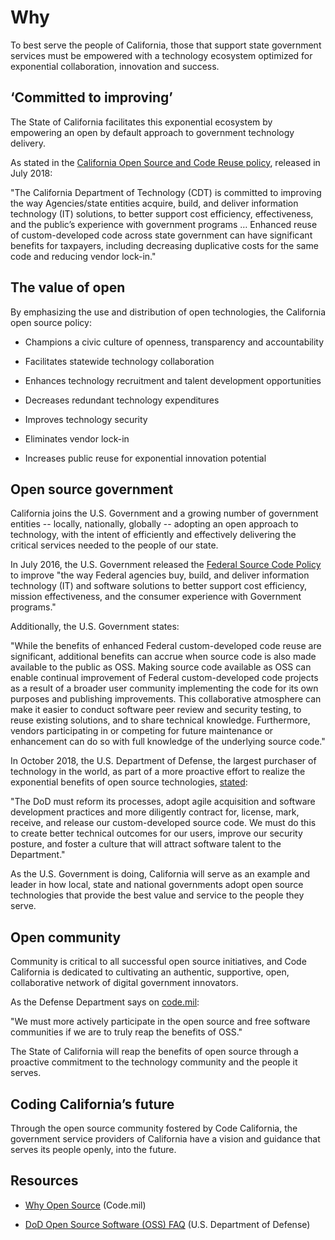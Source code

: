 # Why

To best serve the people of California, those that support state government services must be empowered with a technology ecosystem optimized for exponential collaboration, innovation and success.

## ‘Committed to improving’

The State of California facilitates this exponential ecosystem by empowering  an open by default approach to government technology delivery.

As stated in the [California Open Source and Code Reuse policy](https://www.documents.dgs.ca.gov/sam/SamPrint/new/sam_master/sam_master_File/chap4900/4984.pdf), released in July 2018:

"The California Department of Technology (CDT) is committed to improving the way Agencies/state entities acquire, build, and deliver information technology (IT) solutions, to better support cost efficiency, effectiveness, and the public’s experience with government programs … Enhanced reuse of custom-developed code across state government can have significant benefits for taxpayers, including decreasing duplicative costs for the same code and reducing vendor lock-in."

## The value of open

By emphasizing the use and distribution of open technologies, the California open source policy:

* Champions a civic culture of openness, transparency and accountability

* Facilitates statewide technology collaboration

* Enhances technology recruitment and talent development opportunities

* Decreases redundant technology expenditures

* Improves technology security

* Eliminates vendor lock-in

* Increases public reuse for exponential innovation potential

## Open source government

California joins the U.S. Government and a growing number of government entities -- locally, nationally, globally -- adopting an open approach to technology, with the intent of efficiently and effectively delivering the critical services needed to the people of our state.

In July 2016, the U.S. Government released the [Federal Source Code Policy](https://sourcecode.cio.gov/) to improve "the way Federal agencies buy, build, and deliver information technology (IT) and software solutions to better support cost efficiency, mission effectiveness, and the consumer experience with Government programs."

Additionally, the U.S. Government states:

"While the benefits of enhanced Federal custom-developed code reuse are significant, additional benefits can accrue when source code is also made available to the public as OSS. Making source code available as OSS can enable continual improvement of Federal custom-developed code projects as a result of a broader user community implementing the code for its own purposes and publishing improvements. This collaborative atmosphere can make it easier to conduct software peer review and security testing, to reuse existing solutions, and to share technical knowledge. Furthermore, vendors participating in or competing for future maintenance or enhancement can do so with full knowledge of the underlying source code."

In October 2018, the U.S. Department of Defense, the largest purchaser of technology in the world, as part of a more proactive effort to realize the exponential benefits of open source technologies, [stated](https://code.mil/assets/data-call-memo.pdf):

"The DoD must reform its processes, adopt agile acquisition and software development practices and more diligently contract for, license, mark, receive, and release our custom-developed source code. We must do this to create better technical outcomes for our users, improve our security posture, and foster a culture that will attract software talent to the Department."

As the U.S. Government is doing, California will serve as an example and leader in how local, state and national governments adopt open source technologies that provide the best value and service to the people they serve.

## Open community

Community is critical to all successful open source initiatives, and Code California is dedicated to cultivating an authentic, supportive, open, collaborative network of digital government innovators.

As the Defense Department says on [code.mil](https://code.mil/why-open-source.html):

"We must more actively participate in the open source and free software communities if we are to truly reap the benefits of OSS."

The State of California will reap the benefits of open source through a proactive commitment to the technology community and the people it serves.

## Coding California’s future

Through the open source community fostered by Code California, the government service providers of California have a vision and guidance  that serves its people openly, into the future.

## Resources

* [Why Open Source](https://code.mil/why-open-source.html) (Code.mil)

* [DoD Open Source Software (OSS) FAQ](https://dodcio.defense.gov/Open-Source-Software-FAQ/) (U.S. Department of Defense)
